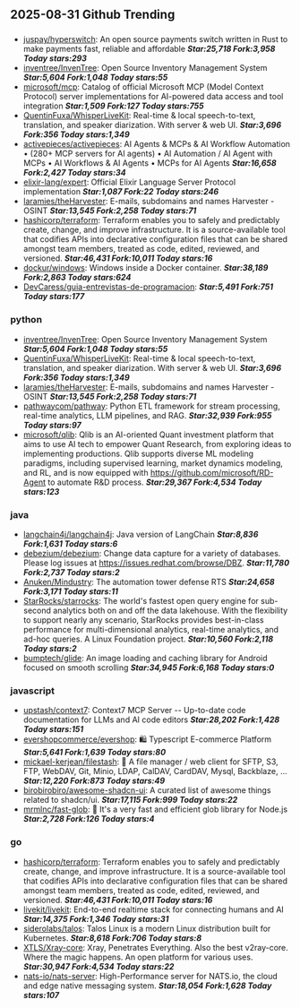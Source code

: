 ## 2025-08-31 Github Trending

### 
* [juspay/hyperswitch](https://github.com/juspay/hyperswitch): An open source payments switch written in Rust to make payments fast, reliable and affordable ***Star:25,718 Fork:3,958 Today stars:293***
* [inventree/InvenTree](https://github.com/inventree/InvenTree): Open Source Inventory Management System ***Star:5,604 Fork:1,048 Today stars:55***
* [microsoft/mcp](https://github.com/microsoft/mcp): Catalog of official Microsoft MCP (Model Context Protocol) server implementations for AI-powered data access and tool integration ***Star:1,509 Fork:127 Today stars:755***
* [QuentinFuxa/WhisperLiveKit](https://github.com/QuentinFuxa/WhisperLiveKit): Real-time & local speech-to-text, translation, and speaker diarization. With server & web UI. ***Star:3,696 Fork:356 Today stars:1,349***
* [activepieces/activepieces](https://github.com/activepieces/activepieces): AI Agents & MCPs & AI Workflow Automation • (280+ MCP servers for AI agents) • AI Automation / AI Agent with MCPs • AI Workflows & AI Agents • MCPs for AI Agents ***Star:16,658 Fork:2,427 Today stars:34***
* [elixir-lang/expert](https://github.com/elixir-lang/expert): Official Elixir Language Server Protocol implementation ***Star:1,087 Fork:22 Today stars:246***
* [laramies/theHarvester](https://github.com/laramies/theHarvester): E-mails, subdomains and names Harvester - OSINT ***Star:13,545 Fork:2,258 Today stars:71***
* [hashicorp/terraform](https://github.com/hashicorp/terraform): Terraform enables you to safely and predictably create, change, and improve infrastructure. It is a source-available tool that codifies APIs into declarative configuration files that can be shared amongst team members, treated as code, edited, reviewed, and versioned. ***Star:46,431 Fork:10,011 Today stars:16***
* [dockur/windows](https://github.com/dockur/windows): Windows inside a Docker container. ***Star:38,189 Fork:2,863 Today stars:624***
* [DevCaress/guia-entrevistas-de-programacion](https://github.com/DevCaress/guia-entrevistas-de-programacion):  ***Star:5,491 Fork:751 Today stars:177***

### python
* [inventree/InvenTree](https://github.com/inventree/InvenTree): Open Source Inventory Management System ***Star:5,604 Fork:1,048 Today stars:55***
* [QuentinFuxa/WhisperLiveKit](https://github.com/QuentinFuxa/WhisperLiveKit): Real-time & local speech-to-text, translation, and speaker diarization. With server & web UI. ***Star:3,696 Fork:356 Today stars:1,349***
* [laramies/theHarvester](https://github.com/laramies/theHarvester): E-mails, subdomains and names Harvester - OSINT ***Star:13,545 Fork:2,258 Today stars:71***
* [pathwaycom/pathway](https://github.com/pathwaycom/pathway): Python ETL framework for stream processing, real-time analytics, LLM pipelines, and RAG. ***Star:32,939 Fork:955 Today stars:97***
* [microsoft/qlib](https://github.com/microsoft/qlib): Qlib is an AI-oriented Quant investment platform that aims to use AI tech to empower Quant Research, from exploring ideas to implementing productions. Qlib supports diverse ML modeling paradigms, including supervised learning, market dynamics modeling, and RL, and is now equipped with https://github.com/microsoft/RD-Agent to automate R&D process. ***Star:29,367 Fork:4,534 Today stars:123***

### java
* [langchain4j/langchain4j](https://github.com/langchain4j/langchain4j): Java version of LangChain ***Star:8,836 Fork:1,631 Today stars:6***
* [debezium/debezium](https://github.com/debezium/debezium): Change data capture for a variety of databases. Please log issues at https://issues.redhat.com/browse/DBZ. ***Star:11,780 Fork:2,737 Today stars:2***
* [Anuken/Mindustry](https://github.com/Anuken/Mindustry): The automation tower defense RTS ***Star:24,658 Fork:3,171 Today stars:11***
* [StarRocks/starrocks](https://github.com/StarRocks/starrocks): The world's fastest open query engine for sub-second analytics both on and off the data lakehouse. With the flexibility to support nearly any scenario, StarRocks provides best-in-class performance for multi-dimensional analytics, real-time analytics, and ad-hoc queries. A Linux Foundation project. ***Star:10,560 Fork:2,118 Today stars:2***
* [bumptech/glide](https://github.com/bumptech/glide): An image loading and caching library for Android focused on smooth scrolling ***Star:34,945 Fork:6,168 Today stars:0***

### javascript
* [upstash/context7](https://github.com/upstash/context7): Context7 MCP Server -- Up-to-date code documentation for LLMs and AI code editors ***Star:28,202 Fork:1,428 Today stars:151***
* [evershopcommerce/evershop](https://github.com/evershopcommerce/evershop): 🛍️ Typescript E-commerce Platform ***Star:5,641 Fork:1,639 Today stars:80***
* [mickael-kerjean/filestash](https://github.com/mickael-kerjean/filestash): 📁 A file manager / web client for SFTP, S3, FTP, WebDAV, Git, Minio, LDAP, CalDAV, CardDAV, Mysql, Backblaze, ... ***Star:12,220 Fork:873 Today stars:49***
* [birobirobiro/awesome-shadcn-ui](https://github.com/birobirobiro/awesome-shadcn-ui): A curated list of awesome things related to shadcn/ui. ***Star:17,115 Fork:999 Today stars:22***
* [mrmlnc/fast-glob](https://github.com/mrmlnc/fast-glob): 🚀 It's a very fast and efficient glob library for Node.js ***Star:2,728 Fork:126 Today stars:4***

### go
* [hashicorp/terraform](https://github.com/hashicorp/terraform): Terraform enables you to safely and predictably create, change, and improve infrastructure. It is a source-available tool that codifies APIs into declarative configuration files that can be shared amongst team members, treated as code, edited, reviewed, and versioned. ***Star:46,431 Fork:10,011 Today stars:16***
* [livekit/livekit](https://github.com/livekit/livekit): End-to-end realtime stack for connecting humans and AI ***Star:14,375 Fork:1,346 Today stars:31***
* [siderolabs/talos](https://github.com/siderolabs/talos): Talos Linux is a modern Linux distribution built for Kubernetes. ***Star:8,618 Fork:706 Today stars:8***
* [XTLS/Xray-core](https://github.com/XTLS/Xray-core): Xray, Penetrates Everything. Also the best v2ray-core. Where the magic happens. An open platform for various uses. ***Star:30,947 Fork:4,534 Today stars:22***
* [nats-io/nats-server](https://github.com/nats-io/nats-server): High-Performance server for NATS.io, the cloud and edge native messaging system. ***Star:18,054 Fork:1,628 Today stars:107***
